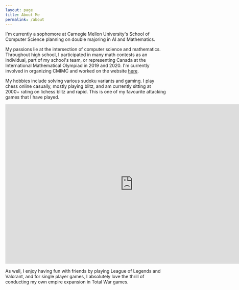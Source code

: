 ```yaml
---
layout: page
title: About Me
permalink: /about
---
```

I'm currently a sophomore at Carnegie Mellon University's School of Computer Science planning on double majoring in AI and Mathematics. 

My passions lie at the intersection of computer science and mathematics. Throughout high school, I participated in many math contests as an individual, part of my school's team, or representing Canada at the International Mathematical Olympiad in 2019 and 2020. I'm currently involved in organizing CMIMC and worked on the website [here](https://cmimcprogramming.org/).

My hobbies include solving various sudoku variants and gaming. I play chess online casually, mostly playing blitz, and am currently sitting at 2000+ rating on lichess blitz and rapid. This is one of my favourite attacking games that I have played.

<iframe src="https://lichess.org/embed/24gwcRKu?theme=auto&bg=auto" width=800 height=500 frameborder=0></iframe>

As well, I enjoy having fun with friends by playing League of Legends and Valorant, and for single player games, I absolutely love the thrill of conducting my own empire expansion in Total War games. 
